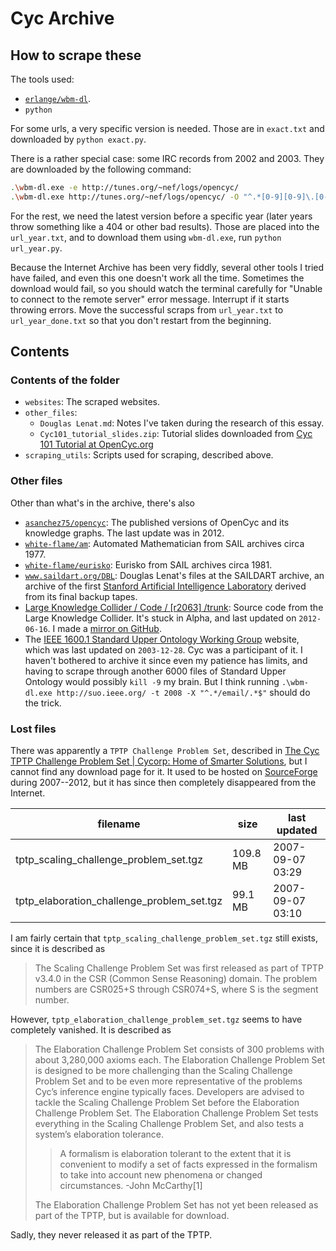 # Cyc Archive

## How to scrape these

The tools used:

* [`erlange/wbm-dl`](https://github.com/erlange/wbm-dl/tree/master).
* `python`

For some urls, a very specific version is needed. Those are in `exact.txt` and downloaded by `python exact.py`.

There is a rather special case: some IRC records from 2002 and 2003. They are downloaded by the following command:

```sh
.\wbm-dl.exe -e http://tunes.org/~nef/logs/opencyc/
.\wbm-dl.exe http://tunes.org/~nef/logs/opencyc/ -O "^.*[0-9][0-9]\.[0-9][0-9]\.[0-9][0-9]$"
```

For the rest, we need the latest version before a specific year (later years throw something like a 404 or other bad results). Those are placed into the `url_year.txt`, and to download them using `wbm-dl.exe`, run `python url_year.py`.

Because the Internet Archive has been very fiddly, several other tools I tried have failed, and even this one doesn't work all the time. Sometimes the download would fail, so you should watch the terminal carefully for "Unable to connect to the remote server" error message. Interrupt if it starts throwing errors. Move the successful scraps from `url_year.txt` to `url_year_done.txt` so that you don't restart from the beginning.

## Contents

### Contents of the folder

* `websites`: The scraped websites.
* `other_files`:
  * `Douglas Lenat.md`: Notes I've taken during the research of this essay.
  * `Cyc101_tutorial_slides.zip`: Tutorial slides downloaded from [Cyc 101 Tutorial at OpenCyc.org](https://web.archive.org/web/20120409060356/http://opencyc.org/doc/tut/?expand_all=1)
* `scraping_utils`: Scripts used for scraping, described above.

### Other files

Other than what's in the archive, there's also

* [`asanchez75/opencyc`](https://github.com/asanchez75/opencyc): The published versions of OpenCyc and its knowledge graphs. The last update was in 2012.
* [`white-flame/am`](https://github.com/white-flame/am): Automated Mathematician from SAIL archives circa 1977.
* [`white-flame/eurisko`](https://github.com/white-flame/eurisko): Eurisko from SAIL archives circa 1981.
* [`www.saildart.org/DBL`](https://www.saildart.org/DBL): Douglas Lenat's files at the SAILDART archive, an archive of the first [Stanford Artificial Intelligence Laboratory](https://en.wikipedia.org/wiki/Stanford_Artificial_Intelligence_Laboratory) derived from its final backup tapes.
* [Large Knowledge Collider / Code / [r2063] /trunk](https://sourceforge.net/p/larkc/code/HEAD/tree/trunk/): Source code from the Large Knowledge Collider. It's stuck in Alpha, and last updated on `2012-06-16`. I made a [mirror on GitHub](https://github.com/yuxi-liu-wired/Large-Knowledge-Collider-archive).
* The [IEEE 1600.1 Standard Upper Ontology Working Group](https://web.archive.org/web/20080523023923/http://suo.ieee.org/) website, which was last updated on `2003-12-28`. Cyc was a participant of it. I haven't bothered to archive it since even my patience has limits, and having to scrape through another 6000 files of Standard Upper Ontology would possibly `kill -9` my brain. But I think running `.\wbm-dl.exe http://suo.ieee.org/ -t 2008 -X "^.*/email/.*$"` should do the trick.

### Lost files

There was apparently a `TPTP Challenge Problem Set`, described in [The Cyc TPTP Challenge Problem Set | Cycorp: Home of Smarter Solutions](https://web.archive.org/web/20160811204509/http://www.cyc.com/resource/tptp-challenge-set/), but I cannot find any download page for it. It used to be hosted on [SourceForge](https://web.archive.org/web/20120216055329/http://sourceforge.net/projects/opencyc/files/TPTP%20Challenge%20Problem%20Set/) during 2007--2012, but it has since then completely disappeared from the Internet.

| filename | size | last updated |
|----|----|----|
| tptp_scaling_challenge_problem_set.tgz | 109.8 MB | 2007-09-07 03:29 |
| tptp_elaboration_challenge_problem_set.tgz | 99.1 MB | 2007-09-07 03:10 |

I am fairly certain that `tptp_scaling_challenge_problem_set.tgz` still exists, since it is described as

> The Scaling Challenge Problem Set was first released as part of TPTP v3.4.0 in the CSR (Common Sense Reasoning) domain. The problem numbers are CSR025+S through CSR074+S, where S is the segment number.

However, `tptp_elaboration_challenge_problem_set.tgz` seems to have completely vanished. It is described as

> The Elaboration Challenge Problem Set consists of 300 problems with about 3,280,000 axioms each. The Elaboration Challenge Problem Set is designed to be more challenging than the Scaling Challenge Problem Set and to be even more representative of the problems Cyc’s inference engine typically faces. Developers are advised to tackle the Scaling Challenge Problem Set before the Elaboration Challenge Problem Set. The Elaboration Challenge Problem Set tests everything in the Scaling Challenge Problem Set, and also tests a system’s elaboration tolerance.
>
> > A formalism is elaboration tolerant to the extent that it is convenient to modify a set of facts expressed in the formalism to take into account new phenomena or changed circumstances. -John McCarthy[1]
>
> The Elaboration Challenge Problem Set has not yet been released as part of the TPTP, but is available for download.

Sadly, they never released it as part of the TPTP.
